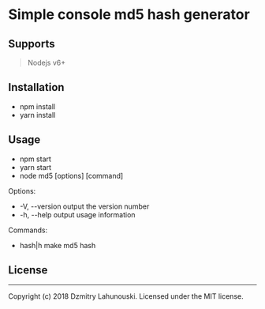 # Simple console md5 hash generator

## Supports

> Nodejs v6+

## Installation

* npm install
* yarn install

## Usage

* npm start
* yarn start
* node md5 [options] [command]

Options:
- -V, --version  output the version number
- -h, --help     output usage information

Commands:
- hash|h   make md5 hash

## License
---
Copyright (c) 2018 Dzmitry Lahunouski. Licensed under the MIT license.